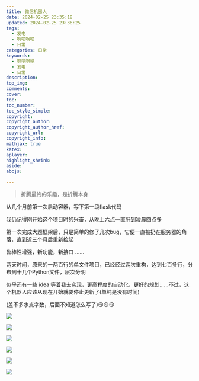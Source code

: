 ```yaml
---
title: 微信机器人
date: 2024-02-25 23:35:18
updated: 2024-02-25 23:36:25
tags:
  - 发电
  - 啊吧啊吧
  - 日常
categories: 日常
keywords:
  - 啊吧啊吧
  - 发电
  - 日常
description: 
top_img:
comments:
cover:
toc:
toc_number:
toc_style_simple:
copyright:
copyright_author:
copyright_author_href:
copyright_url:
copyright_info:
mathjax: true
katex:
aplayer:
highlight_shrink:
aside:
abcjs:

---
```


> 折腾最终的乐趣，是折腾本身

从几个月前第一次启动容器，写下第一段flask代码

我仍记得刚开始这个项目时的兴奋，从晚上六点一直肝到凌晨四点多

第一次完成大题框架后，只是简单的修了几次bug，它便一直被扔在服务器的角落，直到近三个月后重新捡起

鲁棒性增强，新功能，新接口 ......

两天时间，原来的一两百行的单文件项目，已经经过两次重构，达到七百多行，分布到十几个Python文件，层次分明

似乎还有一些 idea 等着我去实现，更高程度的自动化，更好的规划......不过，这个机器人应该从现在开始就要停止更新了(单纯是没有时间)

(差不多水点字数，后面不知道怎么写了)😏😏😏

![](./../../files_/pics/post_pics/2024-02/2024-02-25/(1).jpg)

![](./../../files_/pics/post_pics/2024-02/2024-02-25/(2).jpg)

![](./../../files_/pics/post_pics/2024-02/2024-02-25/(3).jpg)

![](./../../files_/pics/post_pics/2024-02/2024-02-25/(4).jpg)

![](./../../files_/pics/post_pics/2024-02/2024-02-25/(5).jpg)

![](./../../files_/pics/post_pics/2024-02/2024-02-25/(6).jpg)
